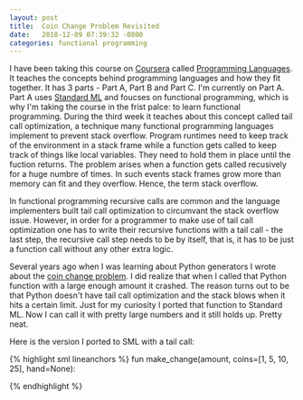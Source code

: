 ```yaml
---
layout: post
title:  Coin Change Problem Revisited
date:   2018-12-09 07:39:32 -0800
categories: functional programming
---
```

I have been taking this course on [Coursera](https://www.coursera.org) called [Programming Languages](https://www.coursera.org/learn/programming-languages). It teaches the concepts behind programming languages and how they fit together. It has 3 parts - Part A, Part B and Part C. I'm currently on Part A. Part A uses [Standard ML](https://en.wikipedia.org/wiki/Standard_ML) and foucses on functional programming, which is why I'm taking the course in the frist palce: to learn functional programming. During the third week it teaches about this concept called tail call optimization, a technique many functional programming languages implement to prevent stack overflow. Program runtimes need to keep track of the environment in a stack frame while a function gets called to keep track of things like local variables. They need to hold them in place until the fuction returns. The problem arises when a function gets called recusively for a huge numbre of times. In such events stack frames grow more than memory can fit and they overflow. Hence, the term stack overflow.

In functional programming recursive calls are common and the language implementers built tail call optimization to circumvant the stack overflow issue. However, in order for a programmer to make use of tail call optimization one has to write their recursive functions with a tail call - the last step, the recursive call step needs to be by itself, that is, it has to be just a function call without any other extra logic.

Several years ago when I was learning about Python generators I wrote about the [coin change problem](/python/programming/2013/10/01/python-generators/). I did realize that when I called that Python function with a large enough amount it crashed. The reason turns out to be that Python doesn't have tail call optimization and the stack blows when it hits a certain limit. Just for my curiosity I ported that function to Standard ML. Now I can call it with pretty large numbers and it still holds up. Pretty neat.

Here is the version I ported to SML with a tail call:

{% highlight sml lineanchors %}
fun make_change(amount, coins=[1, 5, 10, 25], hand=None):


{% endhighlight %}